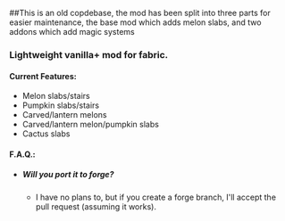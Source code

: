 ##This is an old copdebase, the mod has been split into three parts for easier maintenance, the base mod which adds melon slabs, and two addons which add magic systems

### Lightweight vanilla+ mod for fabric.

#### Current Features:
- Melon slabs/stairs
- Pumpkin slabs/stairs
- Carved/lantern melons
- Carved/lantern melon/pumpkin slabs
- Cactus slabs

#### F.A.Q.:
- ##### Will you port it to forge?
    - I have no plans to, but if you create a forge branch, I'll accept the pull request (assuming it works).
